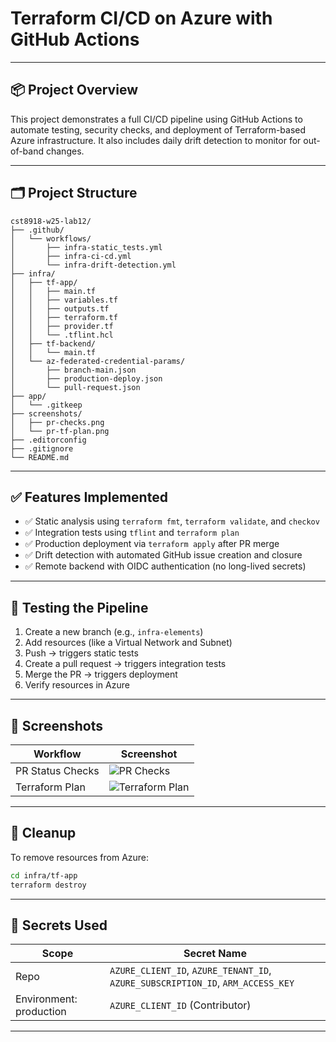 # Terraform CI/CD on Azure with GitHub Actions

---

## 📦 Project Overview

This project demonstrates a full CI/CD pipeline using GitHub Actions to automate testing, security checks, and deployment of Terraform-based Azure infrastructure. It also includes daily drift detection to monitor for out-of-band changes.

---

## 🗂️ Project Structure

```
cst8918-w25-lab12/
├── .github/
│   └── workflows/
│       ├── infra-static_tests.yml
│       ├── infra-ci-cd.yml
│       └── infra-drift-detection.yml
├── infra/
│   ├── tf-app/
│   │   ├── main.tf
│   │   ├── variables.tf
│   │   ├── outputs.tf
│   │   ├── terraform.tf
│   │   ├── provider.tf
│   │   └── .tflint.hcl
│   ├── tf-backend/
│   │   └── main.tf
│   └── az-federated-credential-params/
│       ├── branch-main.json
│       ├── production-deploy.json
│       └── pull-request.json
├── app/
│   └── .gitkeep
├── screenshots/
│   ├── pr-checks.png
│   └── pr-tf-plan.png
├── .editorconfig
├── .gitignore
└── README.md
```

---

## ✅ Features Implemented

- ✅ Static analysis using `terraform fmt`, `terraform validate`, and `checkov`
- ✅ Integration tests using `tflint` and `terraform plan`
- ✅ Production deployment via `terraform apply` after PR merge
- ✅ Drift detection with automated GitHub issue creation and closure
- ✅ Remote backend with OIDC authentication (no long-lived secrets)

---

## 🧪 Testing the Pipeline

1. Create a new branch (e.g., `infra-elements`)
2. Add resources (like a Virtual Network and Subnet)
3. Push → triggers static tests
4. Create a pull request → triggers integration tests
5. Merge the PR → triggers deployment
6. Verify resources in Azure

---

## 📸 Screenshots

| Workflow | Screenshot |
|----------|------------|
| PR Status Checks | ![PR Checks](./screenshots/pr-checks.png) |
| Terraform Plan | ![Terraform Plan](./screenshots/pr-tf-plan.png) |

---

## 🧹 Cleanup

To remove resources from Azure:
```bash
cd infra/tf-app
terraform destroy
```

---

## 🔐 Secrets Used

| Scope | Secret Name |
|-------|-------------|
| Repo | `AZURE_CLIENT_ID`, `AZURE_TENANT_ID`, `AZURE_SUBSCRIPTION_ID`, `ARM_ACCESS_KEY` |
| Environment: production | `AZURE_CLIENT_ID` (Contributor) |

---

